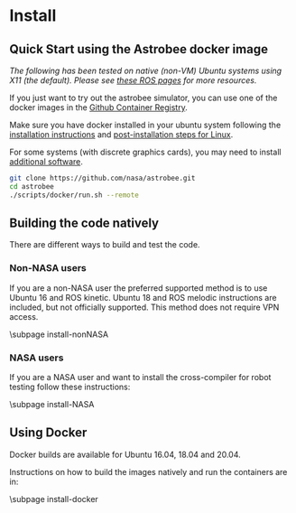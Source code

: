 # Install

## Quick Start using the Astrobee docker image

*The following has been tested on native (non-VM) Ubuntu systems using X11 (the default). Please see [these ROS pages](http://wiki.ros.org/docker/Tutorials#Tooling_with_Docker) for more resources.*

If you just want to try out the astrobee simulator, you can use one of the docker images in the [Github Container Registry](https://github.com/nasa/astrobee/pkgs/container/astrobee).

Make sure you have docker installed in your ubuntu system following the [installation instructions](https://docs.docker.com/engine/install/ubuntu/) and [post-installation steps for Linux](https://docs.docker.com/engine/install/linux-postinstall/).

For some systems (with discrete graphics cards), you may need to install [additional software](http://wiki.ros.org/docker/Tutorials/Hardware%20Acceleration).

``` bash
git clone https://github.com/nasa/astrobee.git
cd astrobee
./scripts/docker/run.sh --remote
```

## Building the code natively

There are different ways to build and test the code.

### Non-NASA users

If you are a non-NASA user the preferred supported method is to use Ubuntu 16 and ROS kinetic. Ubuntu 18 and ROS melodic instructions are included, but not officially supported. This method does not require VPN access.

\subpage install-nonNASA


### NASA users

If you are a NASA user and want to install the cross-compiler for robot testing follow these instructions: 

\subpage install-NASA

## Using Docker

Docker builds are available for Ubuntu 16.04, 18.04 and 20.04.

Instructions on how to build the images natively and run the containers are in:

\subpage install-docker